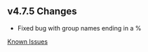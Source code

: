 ## v4.7.5 Changes

* Fixed bug with group names ending in a %

[Known Issues](http://support.tradeskillmaster.com/display/KB/TSM4+Currently+Known+Issues)
